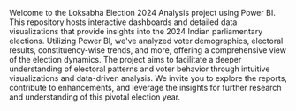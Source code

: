 Welcome to the Loksabha Election 2024 Analysis project using Power BI. This repository hosts interactive dashboards and detailed data visualizations that provide insights into the 2024 Indian parliamentary elections. Utilizing Power BI, we've analyzed voter demographics, electoral results, constituency-wise trends, and more, offering a comprehensive view of the election dynamics. The project aims to facilitate a deeper understanding of electoral patterns and voter behavior through intuitive visualizations and data-driven analysis. We invite you to explore the reports, contribute to enhancements, and leverage the insights for further research and understanding of this pivotal election year.
